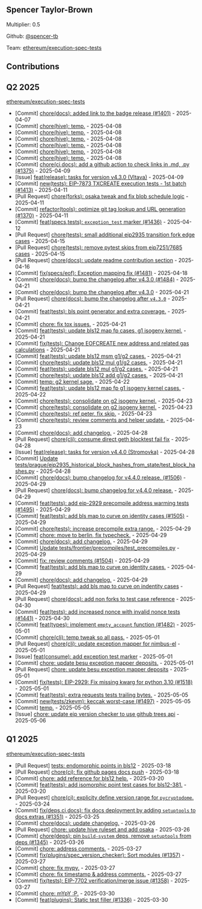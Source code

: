 
## Spencer Taylor-Brown
Multiplier: 0.5

Github: [@spencer-tb](https://github.com/spencer-tb)

Team: [ethereum/execution-spec-tests](https://github.com/ethereum/execution-spec-tests)

## Contributions

## Q2 2025


[ethereum/execution-spec-tests](https://github.com/ethereum/execution-spec-tests)
* [Commit] [chore(docs): added link to the badge release (#1401)](https://github.com/ethereum/execution-spec-tests/commit/ce28bd5550f1686bdf855e42a1416ae6e9e23b05) - 2025-04-07
* [Commit] [chore(hive): temp.](https://github.com/ethereum/execution-spec-tests/commit/82877e7dd352f47721e8248a408f71fb0c07b49a) - 2025-04-08
* [Commit] [chore(hive): temp.](https://github.com/ethereum/execution-spec-tests/commit/de5b6cc68bdc6667691237853f8f4dbfdb68f705) - 2025-04-08
* [Commit] [chore(hive): temp.](https://github.com/ethereum/execution-spec-tests/commit/c662845bd5982ff8a4bae988bcf7e6b6c1b917e2) - 2025-04-08
* [Commit] [chore(hive): temp.](https://github.com/ethereum/execution-spec-tests/commit/029a91bf3cdef01d4c2c8b51315876aa7aa0fa34) - 2025-04-08
* [Commit] [chore(hive): temp.](https://github.com/ethereum/execution-spec-tests/commit/0873f56e8b4cd9c75d367f8264702732055000fd) - 2025-04-08
* [Commit] [chore(hive): temp.](https://github.com/ethereum/execution-spec-tests/commit/d2df55331686d0ceac34f7b202eb651e32d7def9) - 2025-04-08
* [Commit] [chore(ci,docs): add a github action to check links in .md, .py (#1375)](https://github.com/ethereum/execution-spec-tests/commit/0c1adccb306c6532af0ed472b87cdcc794cb8637) - 2025-04-09
* [Issue] [feat(release): tasks for version v4.3.0 (Vltava)](https://github.com/ethereum/execution-spec-tests/issues/1418) - 2025-04-09
* [Commit] [new(tests): EIP-7873 TXCREATE execution tests - 1st batch (#1413)](https://github.com/ethereum/execution-spec-tests/commit/62d2563dcfd58242f1846bab13f29a64dc558567) - 2025-04-11
* [Pull Request] [chore(forks): osaka tweak and fix blob schedule logic](https://github.com/ethereum/execution-spec-tests/pull/1438) - 2025-04-11
* [Commit] [refactor(tools): optimize git tag lookup and URL generation (#1370)](https://github.com/ethereum/execution-spec-tests/commit/370572b30890d27c17327d0f0c260e449c8f61bc) - 2025-04-11
* [Commit] [feat(specs,tests): `exception_test` marker (#1436)](https://github.com/ethereum/execution-spec-tests/commit/2fe8ca5160a16323c7fe42664662b0b198f44cd1) - 2025-04-12
* [Pull Request] [chore(tests): small additional eip2935 transition fork edge cases](https://github.com/ethereum/execution-spec-tests/pull/1450) - 2025-04-15
* [Pull Request] [chore(tests): remove pytest skips from eip7251/7685 cases](https://github.com/ethereum/execution-spec-tests/pull/1449) - 2025-04-15
* [Pull Request] [chore(docs): update readme contribution section](https://github.com/ethereum/execution-spec-tests/pull/1459) - 2025-04-16
* [Commit] [fix(specs/eof): Exception mapping fix (#1481)](https://github.com/ethereum/execution-spec-tests/commit/f330aac4ae776ebbbca6005bcfdabbb6b04cf76b) - 2025-04-18
* [Commit] [chore(docs): bump the changelog after v4.3.0 (#1484)](https://github.com/ethereum/execution-spec-tests/commit/e6e0aa9e009b5f2d1bb9061f9b993ff540af6906) - 2025-04-21
* [Commit] [chore(docs): bump the changelog after v4.3.0](https://github.com/ethereum/execution-spec-tests/commit/4746b385e0cda555fa34127f91fcbfd15e4350b8) - 2025-04-21
* [Pull Request] [chore(docs): bump the changelog after `v4.3.0`](https://github.com/ethereum/execution-spec-tests/pull/1484) - 2025-04-21
* [Commit] [feat(tests): bls point generator and extra coverage.](https://github.com/ethereum/execution-spec-tests/commit/586d9bd8824a788a153bbe8390f4356b644fbd18) - 2025-04-21
* [Commit] [chore: fix tox issues.](https://github.com/ethereum/execution-spec-tests/commit/8247eac8aa9f44e9fa3cc05c406161301a64212b) - 2025-04-21
* [Commit] [feat(tests): update bls12 map fp cases, g1 isogeny kernel.](https://github.com/ethereum/execution-spec-tests/commit/9618dd596e82777b9197ca98b9487117616a4990) - 2025-04-21
* [Commit] [fix(tests): Change EOFCREATE new address and related gas calculations](https://github.com/ethereum/execution-spec-tests/commit/8e74d4949923643212360071e71f8f950cbcf8f4) - 2025-04-21
* [Commit] [feat(tests): update bls12 msm g1/g2 cases.](https://github.com/ethereum/execution-spec-tests/commit/1370c8f4a1d42ae83cdfdb57446c7a8490f911b5) - 2025-04-21
* [Commit] [chore(tests): update bls12 mul g1/g2 cases.](https://github.com/ethereum/execution-spec-tests/commit/c8c67298f1c9182e12d14c2451d28e6415866988) - 2025-04-21
* [Commit] [feat(tests): update bls12 mul g1/g2 cases.](https://github.com/ethereum/execution-spec-tests/commit/0778aa16fe03b6f24fcf760a819783b56da1ff38) - 2025-04-21
* [Commit] [chore(tests): update bls12 add g1/g2 cases.](https://github.com/ethereum/execution-spec-tests/commit/33428d6841e483b98efac5c6535210ebb3aba82f) - 2025-04-21
* [Commit] [temp: g2 kernel sage.](https://github.com/ethereum/execution-spec-tests/commit/85cc273ec1bfb5e4c9561a911cf41d73341fa1d2) - 2025-04-22
* [Commit] [feat(tests): update bls12 map fp g1 isogeny kernel cases.](https://github.com/ethereum/execution-spec-tests/commit/822ddddbc799acd78edd811dd047128005b2d0a1) - 2025-04-22
* [Commit] [chore(tests): consolidate on g2 isogeny kernel.](https://github.com/ethereum/execution-spec-tests/commit/a40f64b0e832fbda21ebf1d3d7eb536e7629cb3c) - 2025-04-23
* [Commit] [chore(tests): consolidate on g2 isogeny kernel.](https://github.com/ethereum/execution-spec-tests/commit/4ad1918c94c7f6914f68bca6a5ae525a86f271e7) - 2025-04-23
* [Commit] [chore(tests): ref peter, fix skip.](https://github.com/ethereum/execution-spec-tests/commit/fb3141b46fd983433082af067f269cbd48b40669) - 2025-04-23
* [Commit] [chore(tests): review comments and helper update.](https://github.com/ethereum/execution-spec-tests/commit/ebf38b7ceea4531410fbae6337f9acb942ce7475) - 2025-04-23
* [Commit] [chore(docs): add changelog.](https://github.com/ethereum/execution-spec-tests/commit/abfdb2b87cb5ecbc527436e3965ce8b1a71a31f2) - 2025-04-28
* [Pull Request] [chore(cli): consume direct geth blocktest fail fix](https://github.com/ethereum/execution-spec-tests/pull/1502) - 2025-04-28
* [Issue] [feat(release): tasks for version v4.4.0 (Stromovka)](https://github.com/ethereum/execution-spec-tests/issues/1501) - 2025-04-28
* [Commit] [Update tests/prague/eip2935_historical_block_hashes_from_state/test_block_hashes.py](https://github.com/ethereum/execution-spec-tests/commit/1c20035bc273813f7ecd54ee481717e1c21a8f2d) - 2025-04-28
* [Commit] [chore(docs): bump changelog for v4.4.0 release. (#1506)](https://github.com/ethereum/execution-spec-tests/commit/e934abb20c69bb3f99ea12e4e46eb8459f07891f) - 2025-04-29
* [Pull Request] [chore(docs): bump changelog for v4.4.0 release.](https://github.com/ethereum/execution-spec-tests/pull/1506) - 2025-04-29
* [Commit] [feat(tests): add eip-2929 precompile address warming tests (#1495)](https://github.com/ethereum/execution-spec-tests/commit/bc691d13e94a16e7e195f5a861ace2f80a9ee9b3) - 2025-04-29
* [Commit] [feat(tests): add bls map to curve on identity cases (#1505)](https://github.com/ethereum/execution-spec-tests/commit/9cc32c37ee45b62fe4b6aa2be1ca152337b2d618) - 2025-04-29
* [Commit] [chore(tests): increase precompile extra range.](https://github.com/ethereum/execution-spec-tests/commit/02dcc4636a2d2ad45b2749d9de99cd26189ee746) - 2025-04-29
* [Commit] [chore: move to berlin, fix typecheck.](https://github.com/ethereum/execution-spec-tests/commit/c439d2624734e9c4216a99d9c268027924307718) - 2025-04-29
* [Commit] [chore(docs): add changelog.](https://github.com/ethereum/execution-spec-tests/commit/a76d5069cb9f5c56fa2c35345ed17d8ec38f0184) - 2025-04-29
* [Commit] [Update tests/frontier/precompiles/test_precompiles.py](https://github.com/ethereum/execution-spec-tests/commit/2fe06b1c1dd23b1137576aea861e1b9748d70b92) - 2025-04-29
* [Commit] [fix: review comments (#1504)](https://github.com/ethereum/execution-spec-tests/commit/1a4f6e922de6be67b267d71ed4f8f5b357ab8e88) - 2025-04-29
* [Commit] [feat(tests): add bls map to curve on identity cases.](https://github.com/ethereum/execution-spec-tests/commit/4b8933d9742485aab308e4d63fb2975c3b36a1e8) - 2025-04-29
* [Commit] [chore(docs): add changelog.](https://github.com/ethereum/execution-spec-tests/commit/022a14efcf408e4db7d82502e2449300055749ef) - 2025-04-29
* [Pull Request] [feat(tests): add bls map to curve on indentity cases](https://github.com/ethereum/execution-spec-tests/pull/1505) - 2025-04-29
* [Pull Request] [chore(docs): add non forks to test case reference](https://github.com/ethereum/execution-spec-tests/pull/1517) - 2025-04-30
* [Commit] [feat(tests): add increased nonce with invalid nonce tests (#1441)](https://github.com/ethereum/execution-spec-tests/commit/d2f52375e1b21f50cb28bcf8523f21fab46ffc26) - 2025-04-30
* [Commit] [feat(types): implement `empty_account` function (#1482)](https://github.com/ethereum/execution-spec-tests/commit/453cf09a77e88382dd4d2631ab2ddfa68eecf25b) - 2025-05-01
* [Commit] [chore(cli): temp tweak so all pass.](https://github.com/ethereum/execution-spec-tests/commit/ca138fa03132c7b23d63b756ee389b35ac748c76) - 2025-05-01
* [Pull Request] [chore(cli): update exception mapper for nimbus-el](https://github.com/ethereum/execution-spec-tests/pull/1522) - 2025-05-01
* [Issue] [feat(consume): add exception test marker](https://github.com/ethereum/execution-spec-tests/issues/1520) - 2025-05-01
* [Commit] [chore: update besu exception mapper deposits.](https://github.com/ethereum/execution-spec-tests/commit/8792ea9f8eeee86e8de7802f9d70aa8dca09990f) - 2025-05-01
* [Pull Request] [chore: update besu exception mapper deposits](https://github.com/ethereum/execution-spec-tests/pull/1519) - 2025-05-01
* [Commit] [fix(tests): EIP-2929: Fix missing kwarg for python 3.10 (#1518)](https://github.com/ethereum/execution-spec-tests/commit/a740709194c1b77085e91af8c03ef7026bdeac0f) - 2025-05-01
* [Commit] [feat(tests): extra requests tests trailing bytes.](https://github.com/ethereum/execution-spec-tests/commit/f45dacec430a28f4880402d660dd8c9151b62dc1) - 2025-05-05
* [Commit] [new(tests/zkevm): keccak worst-case (#1497)](https://github.com/ethereum/execution-spec-tests/commit/fce88dd124bdf0bee502681a9c64103abce95902) - 2025-05-05
* [Commit] [temp.](https://github.com/ethereum/execution-spec-tests/commit/c4c2f33f22d9062fc831badc6cd23ffc85b73fe8) - 2025-05-05
* [Issue] [chore: update eip version checker to use github trees api](https://github.com/ethereum/execution-spec-tests/issues/1555) - 2025-05-06
## Q1 2025

[ethereum/execution-spec-tests](https://github.com/ethereum/execution-spec-tests)
* [Pull Request] [tests: endomorphic points in bls12](https://github.com/ethereum/execution-spec-tests/pull/1324) - 2025-03-18
* [Pull Request] [chore(ci): fix github pages docs push](https://github.com/ethereum/execution-spec-tests/pull/1323) - 2025-03-18
* [Commit] [chore: add reference for bls12 help.](https://github.com/ethereum/execution-spec-tests/commit/06fe5dfc11e7ee5714a6d2d98ba58bac6f791513) - 2025-03-20
* [Commit] [feat(tests): add isomorphic point test cases for bls12-381.](https://github.com/ethereum/execution-spec-tests/commit/26b87e4bea8eac0694cbd24c42f51886329445ce) - 2025-03-20
* [Pull Request] [chore(ci): explicity define version range for `pycryptodome`.](https://github.com/ethereum/execution-spec-tests/pull/1343) - 2025-03-24
* [Commit] [fix(deps,ci,docs): fix docs deployment by adding `setuptools` to docs extras (#1351)](https://github.com/ethereum/execution-spec-tests/commit/02c68473449b8365a287318965100f4de62870a1) - 2025-03-25
* [Commit] [chore(docs): update changelog.](https://github.com/ethereum/execution-spec-tests/commit/1642db3ff79da551f6203223ad8d375490fb9fae) - 2025-03-26
* [Pull Request] [chore: update hive ruleset and add osaka](https://github.com/ethereum/execution-spec-tests/pull/1355) - 2025-03-26
* [Commit] [chore(deps): pin `build-system` deps, remove `setuptools` from deps (#1345)](https://github.com/ethereum/execution-spec-tests/commit/87131722a1bd16fc6209f0f63d4db838c2210d5d) - 2025-03-26
* [Commit] [chore: address comments.](https://github.com/ethereum/execution-spec-tests/commit/8089f2a79c6a99f72620b9e38f789d90e7a981fc) - 2025-03-27
* [Commit] [fix(plugins/spec_version_checker): Sort modules (#1357)](https://github.com/ethereum/execution-spec-tests/commit/01f496f4ff4cc4f22ca5ad36f2b503a6d23edc30) - 2025-03-27
* [Commit] [chore: fix mypy.](https://github.com/ethereum/execution-spec-tests/commit/bf5a358a0b5c63cfc1b1574dd3e5b8138233e967) - 2025-03-27
* [Commit] [chore: fix timestamp & address comments.](https://github.com/ethereum/execution-spec-tests/commit/5ea00e413d508f8a4176e2ffb2f37e011ce1b776) - 2025-03-27
* [Commit] [fix(tests): EIP-7702 verification/merge issue (#1358)](https://github.com/ethereum/execution-spec-tests/commit/b7c956bf89b864106b9d823fc26006efc65ab1de) - 2025-03-27
* [Commit] [chore: mYpY :P.](https://github.com/ethereum/execution-spec-tests/commit/d72553c64b5aaa4e3502339bd51fff5b7375a5f6) - 2025-03-30
* [Commit] [feat(plugins): Static test filler (#1336)](https://github.com/ethereum/execution-spec-tests/commit/b4e09b1e2750d36d205ccac345a499e868fc3286) - 2025-03-30
